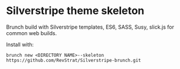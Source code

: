# Silverstripe theme skeleton

Brunch build with Silverstripe templates, ES6, SASS, Susy, slick.js for common web builds.

Install with:

```brunch new <DIRECTORY NAME>--skeleton https://github.com/RevStrat/Silverstripe-brunch.git```

